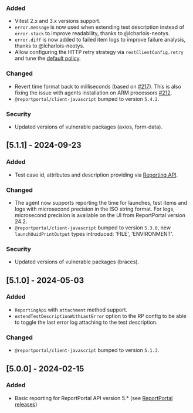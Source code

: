 ### Added
- Vitest 2.x and 3.x versions support.
- `error.message` is now used when extending test description instead of `error.stack` to improve readability, thanks to @lcharlois-neotys.
- `error.diff` is now added to failed item logs to improve failure analysis, thanks to @lcharlois-neotys.
- Allow configuring the HTTP retry strategy via `restClientConfig.retry` and tune the [default policy](https://github.com/reportportal/client-javascript?tab=readme-ov-file#retry-configuration).
### Changed
- Revert time format back to milliseconds (based on [#217](https://github.com/reportportal/client-javascript/issues/217#issuecomment-2659843471)). This is also fixing the issue with agents installation on ARM processors [#212](https://github.com/reportportal/agent-js-cypress/issues/212).
- `@reportportal/client-javascript` bumped to version `5.4.2`.
### Security
- Updated versions of vulnerable packages (axios, form-data).

## [5.1.1] - 2024-09-23
### Added
- Test case id, attributes and description providing via [Reporting API](./README.md#reporting-api-methods).
### Changed
- The agent now supports reporting the time for launches, test items and logs with microsecond precision in the ISO string format.
For logs, microsecond precision is available on the UI from ReportPortal version 24.2.
- `@reportportal/client-javascript` bumped to version `5.3.0`, new `launchUuidPrintOutput` types introduced: 'FILE', 'ENVIRONMENT'.
### Security
- Updated versions of vulnerable packages (braces).

## [5.1.0] - 2024-05-03
### Added
- `ReportingApi` with `attachment` method support.
- `extendTestDescriptionWithLastError` option to the RP config to be able to toggle the last error log attaching to the test description.
### Changed
- `@reportportal/client-javascript` bumped to version `5.1.3`.

## [5.0.0] - 2024-02-15
### Added
- Basic reporting for ReportPortal API version 5.* (see [ReportPortal releases](https://github.com/reportportal/reportportal/releases))
